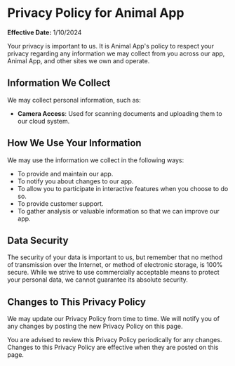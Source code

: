 # Privacy Policy for Animal App

**Effective Date:** 1/10/2024

Your privacy is important to us. It is Animal App's policy to respect your privacy regarding any information we may collect from you across our app, Animal App, and other sites we own and operate.

## Information We Collect

We may collect personal information, such as:

- **Camera Access**: Used for scanning documents and uploading them to our cloud system.
  
## How We Use Your Information

We may use the information we collect in the following ways:

- To provide and maintain our app.
- To notify you about changes to our app.
- To allow you to participate in interactive features when you choose to do so.
- To provide customer support.
- To gather analysis or valuable information so that we can improve our app.

## Data Security

The security of your data is important to us, but remember that no method of transmission over the Internet, or method of electronic storage, is 100% secure. While we strive to use commercially acceptable means to protect your personal data, we cannot guarantee its absolute security.

## Changes to This Privacy Policy

We may update our Privacy Policy from time to time. We will notify you of any changes by posting the new Privacy Policy on this page.

You are advised to review this Privacy Policy periodically for any changes. Changes to this Privacy Policy are effective when they are posted on this page.
